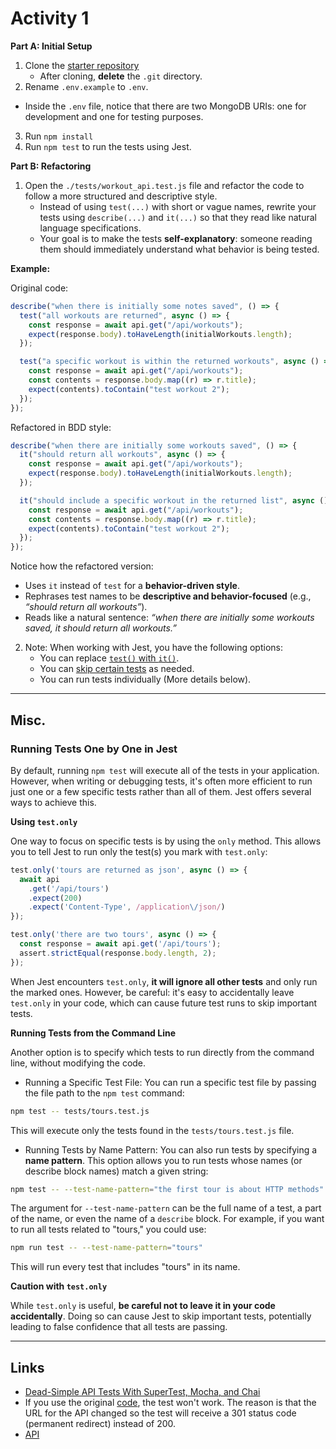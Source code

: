 # Activity 1



**Part A: Initial Setup**

1. Clone the [starter repository](https://github.com/tx00-resources-en/week6-be-workout-v1)
   - After cloning, **delete** the `.git` directory.
2. Rename `.env.example` to `.env`.
  - Inside the `.env` file, notice that there are two MongoDB URIs: one for development and one for testing purposes.
3. Run `npm install`
4. Run `npm test` to run the tests using Jest.

**Part B: Refactoring**

1. Open the `./tests/workout_api.test.js` file and refactor the code to follow a more structured and descriptive style.  
   - Instead of using `test(...)` with short or vague names, rewrite your tests using `describe(...)` and `it(...)` so that they read like natural language specifications.  
   - Your goal is to make the tests **self-explanatory**: someone reading them should immediately understand what behavior is being tested.  

**Example:**  

Original code:  
```javascript
describe("when there is initially some notes saved", () => {
  test("all workouts are returned", async () => {
    const response = await api.get("/api/workouts");
    expect(response.body).toHaveLength(initialWorkouts.length);
  });

  test("a specific workout is within the returned workouts", async () => {
    const response = await api.get("/api/workouts");
    const contents = response.body.map((r) => r.title);
    expect(contents).toContain("test workout 2");
  });
});
```

Refactored in BDD style:  
```javascript
describe("when there are initially some workouts saved", () => {
  it("should return all workouts", async () => {
    const response = await api.get("/api/workouts");
    expect(response.body).toHaveLength(initialWorkouts.length);
  });

  it("should include a specific workout in the returned list", async () => {
    const response = await api.get("/api/workouts");
    const contents = response.body.map((r) => r.title);
    expect(contents).toContain("test workout 2");
  });
});
```

Notice how the refactored version:  
- Uses `it` instead of `test` for a **behavior-driven style**.  
- Rephrases test names to be **descriptive and behavior-focused** (e.g., *“should return all workouts”*).  
- Reads like a natural sentence: *“when there are initially some workouts saved, it should return all workouts.”*  


2. Note: When working with Jest, you have the following options:
   - You can replace [`test()` with `it()`].
   - You can [skip certain tests] as needed.
   - You can run tests individually (More details below).



---
## Misc.


### Running Tests One by One in Jest

By default, running `npm test` will execute all of the tests in your application. However, when writing or debugging tests, it's often more efficient to run just one or a few specific tests rather than all of them. Jest offers several ways to achieve this.

**Using `test.only`**

One way to focus on specific tests is by using the `only` method. This allows you to tell Jest to run only the test(s) you mark with `test.only`:

```javascript
test.only('tours are returned as json', async () => {
  await api
    .get('/api/tours')
    .expect(200)
    .expect('Content-Type', /application\/json/)
});

test.only('there are two tours', async () => {
  const response = await api.get('/api/tours');
  assert.strictEqual(response.body.length, 2);
});
```

When Jest encounters `test.only`, **it will ignore all other tests** and only run the marked ones. However, be careful: it's easy to accidentally leave `test.only` in your code, which can cause future test runs to skip important tests.

**Running Tests from the Command Line**

Another option is to specify which tests to run directly from the command line, without modifying the code.

- Running a Specific Test File: You can run a specific test file by passing the file path to the `npm test` command:
```bash
npm test -- tests/tours.test.js
```

This will execute only the tests found in the `tests/tours.test.js` file.

- Running Tests by Name Pattern: You can also run tests by specifying a **name pattern**. This option allows you to run tests whose names (or describe block names) match a given string:
```bash
npm test -- --test-name-pattern="the first tour is about HTTP methods"
```

The argument for `--test-name-pattern` can be the full name of a test, a part of the name, or even the name of a `describe` block. For example, if you want to run all tests related to "tours," you could use:

```bash
npm run test -- --test-name-pattern="tours"
```

This will run every test that includes "tours" in its name.

**Caution with `test.only`**

While `test.only` is useful, **be careful not to leave it in your code accidentally**. Doing so can cause Jest to skip important tests, potentially leading to false confidence that all tests are passing.



---
## Links

- [Dead-Simple API Tests With SuperTest, Mocha, and Chai](https://dev-tester.com/dead-simple-api-tests-with-supertest-mocha-and-chai/)
- If you use the original [code](https://github.com/dennmart/dead_simple_api_testing/blob/master/config.js), the test won't work. The reason is that the URL for the API changed so the test will receive a 301 status code (permanent redirect) instead of 200. 
- [API](https://airportgap.com/)


<!-- Links -->
[`test()` with `it()`]:https://jestjs.io/docs/api#testname-fn-timeout
[skip certain tests]:https://codewithhugo.com/run-skip-single-jest-test/


<!-- 

## (Optional) Adopting BDD Testing Style

### **A: Set Up**

1. **Clone the Starter Repository**  
   Clone the repository using the following link:  
   [Starter Repository](https://github.com/tx00-resources-en/week6-be-simple_api_testing).

2. **Delete the `.git` Directory**  
   After cloning, navigate to the project directory and **delete** the `.git` folder to remove any Git tracking.

3. **Navigate to the Project Directory**  
   Change into the `mocha-chai` directory:
   ```bash
   cd week6-be-simple_api_testing/mocha-chai
   ```

4. **Rename the `.env` File**  
   Rename the `.env.example` file to `.env`. Then, update the value for `API_TOKEN` by generating your own free key from [https://airportgap.com/](https://airportgap.com/).  
   Set the key in your `.env` file as follows:
   ```env
   API_TOKEN=your_key_here
   ```

5. **Install Dependencies**  
   Run the following command to install the necessary dependencies:
   ```bash
   npm install
   ```

6. **Run Existing Tests**  
   Ensure that all the existing tests are working correctly by running:
   ```bash
   npm test
   ```

### **B: Refactoring `airports.test.js`**

1. **Execute the Command**  
   Run the following command to execute the initial tests:
   ```bash
   npm run test1
   ```
   At this stage, the tests should pass. Now, we will refactor the code to follow the BDD (Behavior-Driven Development) style.

2. **Refactor the Code**  
   Compare the existing code in `airports.test.js` with the following BDD-style structure:

```javascript
const { request, expect } = require("./config");

describe("Airport API", function () {
  describe("GET /airports", function () {
    describe("when retrieving airports", function () {
      it("should return a list of airports limited to 30 per page", async function () {
        const response = await request.get("/airports");

        expect(response.status).to.eql(200);
        expect(response.body.data.length).to.eql(30);
      });
    });
  });

  describe("POST /airports/distance", function () {
    describe("when calculating the distance between two airports", function () {
      it("should return a 200 status and the distance information", async function () {
        const response = await request
          .post("/airports/distance")
          .send({ from: "KIX", to: "SFO" });

        expect(response.status).to.eql(200);

        const attributes = response.body.data.attributes;
        expect(attributes).to.include.keys(
          "kilometers",
          "miles",
          "nautical_miles"
        );
        expect(attributes.kilometers).to.be.closeTo(8692, 1);
        expect(attributes.miles).to.be.closeTo(5397, 1);
        expect(attributes.nautical_miles).to.be.closeTo(4690, 1);
      });
    });
  });
});
```

3. **Apply the Refactor**  
   Replace the existing code in `airports.test.js` with the refactored code provided above. This structure clearly defines the different parts of the test, making it easier to understand and maintain.


### **C: Refactoring `favorites-old.test.js`**

1. **Refactor the Code**  
   Now, take the existing code in `favorites-old.test.js` and refactor it to follow the same structured and descriptive BDD style shown in **Section B**. Ensure each test describes the behavior being tested in a clear and consistent way. -->
